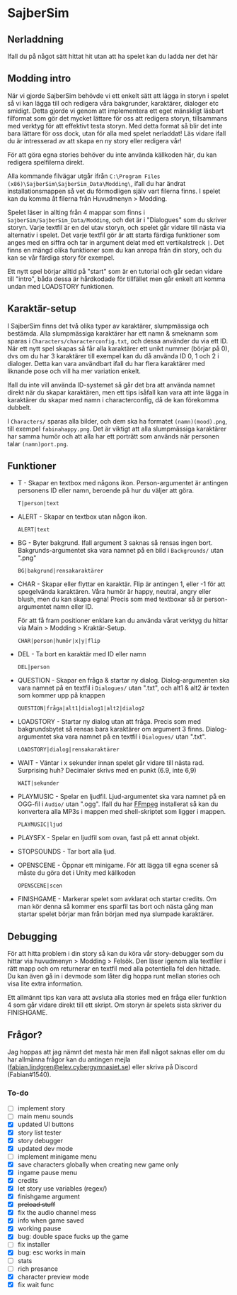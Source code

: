 # SajberSim



## Nerladdning

Ifall du på något sätt hittat hit utan att ha spelet kan du ladda ner det här



## Modding intro

När vi gjorde SajberSim behövde vi ett enkelt sätt att lägga in storyn i spelet så vi kan lägga till och redigera våra bakgrunder, karaktärer, dialoger etc smidigt. Detta gjorde vi genom att implementera ett eget mänskligt läsbart filformat som gör det mycket lättare för oss att redigera storyn, tillsammans med verktyg för att effektivt testa storyn. Med detta format så blir det inte bara lättare för oss dock, utan för alla med spelet nerladdat! Läs vidare ifall du är intresserad av att skapa en ny story eller redigera vår!

För att göra egna stories behöver du inte använda källkoden här, du kan redigera spelfilerna direkt. 

Alla kommande filvägar utgår ifrån `C:\Program Files (x86)\SajberSim\SajberSim_Data\Modding\`, ifall du har ändrat installationsmappen så vet du förmodligen själv vart filerna finns. I spelet kan du komma åt filerna från Huvudmenyn > Modding.



Spelet läser in allting från 4 mappar som finns i `SajberSim/SajberSim_Data/Modding`, och det är i "Dialogues" som du skriver storyn. Varje textfil är en del utav storyn, och spelet går vidare till nästa via alternativ i spelet. Det varje textfil gör är att starta färdiga funktioner som anges med en siffra och tar in argument delat med ett vertikalstreck `|`. Det finns en mängd olika funktioner som du kan anropa från din story, och du kan se vår färdiga story för exempel. 

Ett nytt spel börjar alltid på "start" som är en tutorial och går sedan vidare till "intro", båda dessa är hårdkodade för tillfället men går enkelt att komma undan med LOADSTORY funktionen.



## Karaktär-setup

I SajberSim finns det två olika typer av karaktärer, slumpmässiga och bestämda. Alla slumpmässiga karaktärer har ett namn & smeknamn som sparas i `Characters/characterconfig.txt`, och dessa använder du via ett ID.  När ett nytt spel skapas så får alla karaktärer ett unikt nummer (börjar på 0), dvs om du har 3 karaktärer till exempel kan du då använda ID 0, 1 och 2 i dialoger. Detta kan vara användbart ifall du har flera karaktärer med liknande pose och vill ha mer variation enkelt.

Ifall du inte vill använda ID-systemet så går det bra att använda namnet direkt när du skapar karaktären, men ett tips isåfall kan vara att inte lägga in karaktärer du skapar med namn i characterconfig, då de kan förekomma dubbelt.

I `Characters/` sparas alla bilder, och dem ska ha formatet `(namn)(mood).png`, till exempel `fabinahappy.png`.  Det är viktigt att alla slumpmässiga karaktärer har samma humör och att alla har ett porträtt som används när personen talar `(namn)port.png`.



## Funktioner

- T - Skapar en textbox med någons ikon. Person-argumentet är antingen personens ID eller namn, beroende på hur du väljer att göra.

  `T|person|text`

  

- ALERT - Skapar en textbox utan någon ikon.

  `ALERT|text`

  

- BG - Byter bakgrund. Ifall argument 3 saknas så rensas ingen bort. Bakgrunds-argumentet ska vara namnet på en bild i `Backgrounds/` utan ".png"

  `BG|bakgrund|rensakaraktärer`

  

- CHAR - Skapar eller flyttar en karaktär. Flip är antingen 1, eller -1 för att spegelvända karaktären. Våra humör är happy, neutral, angry eller blush, men du kan skapa egna! Precis som med textboxar så är person-argumentet namn eller ID.

  För att få fram positioner enklare kan du använda vårat verktyg du hittar via Main > Modding > Kraktär-Setup.

  `CHAR|person|humör|x|y|flip`

  

- DEL - Ta bort en karaktär med ID eller namn

  `DEL|person`

  

- QUESTION - Skapar en fråga & startar ny dialog. Dialog-argumenten ska vara namnet på en textfil i `Dialogues/` utan ".txt", och alt1 & alt2 är texten som kommer upp på knappen

  `QUESTION|fråga|alt1|dialog1|alt2|dialog2`

  

- LOADSTORY - Startar ny dialog utan att fråga. Precis som med bakgrundsbytet så rensas bara karaktärer om argument 3 finns. Dialog-argumentet ska vara namnet på en textfil i `Dialogues/` utan ".txt".

  `LOADSTORY|dialog|rensakaraktärer`

  

- WAIT - Väntar i x sekunder innan spelet går vidare till nästa rad. Surprising huh? Decimaler skrivs med en punkt (6.9, inte 6,9)

  `WAIT|sekunder`

  

- PLAYMUSIC - Spelar en ljudfil. Ljud-argumentet ska vara namnet på en OGG-fil i `Audio/` utan ".ogg".  Ifall du har [FFmpeg](https://www.ffmpeg.org/) installerat så kan du konvertera alla MP3s i mappen med shell-skriptet som ligger i mappen.

  `PLAYMUSIC|ljud`   



- PLAYSFX - Spelar en ljudfil som ovan, fast på ett annat objekt.



- STOPSOUNDS - Tar bort alla ljud.

  

- OPENSCENE - Öppnar ett minigame. För att lägga till egna scener så måste du göra det i Unity med källkoden

  `OPENSCENE|scen`
  
  
  
- FINISHGAME - Markerar spelet som avklarat och startar credits. Om man kör denna så kommer ens sparfil tas bort och nästa gång man startar spelet börjar man från början med nya slumpade karaktärer.



## Debugging

För att hitta problem i din story så kan du köra vår story-debugger som du hittar via huvudmenyn > Modding > Felsök. Den läser igenom alla textfiler i rätt mapp och om returnerar en textfil med alla potentiella fel den hittade. Du kan även gå in i devmode som låter dig hoppa runt mellan stories och visa lite extra information.

Ett allmännt tips kan vara att avsluta alla stories med en fråga eller funktion 4 som går vidare direkt till ett skript. Om storyn är spelets sista skriver du FINISHGAME.



## Frågor?

Jag hoppas att jag nämnt det mesta här men ifall något saknas eller om du har allmänna frågor kan du antingen mejla (fabian.lindgren@elev.cybergymnasiet.se) eller skriva på Discord (Fabian#1540). 



### To-do

- [ ] implement story
- [ ] main menu sounds
- [x] updated UI buttons
- [x] story list tester
- [x] story debugger
- [x] updated dev mode
- [ ] implement minigame menu
- [x] save characters globally when creating new game only
- [x] ingame pause menu
- [x] credits
- [x] let story use variables (regex/)
- [x] finishgame argument
- [x] ~~preload stuff~~
- [x] fix the audio channel mess
- [x] info when game saved
- [x] working pause
- [x] bug: double space fucks up the game
- [ ] fix installer
- [x] bug: esc works in main
- [ ] stats
- [ ] rich presance
- [x] character preview mode
- [x] fix wait func
